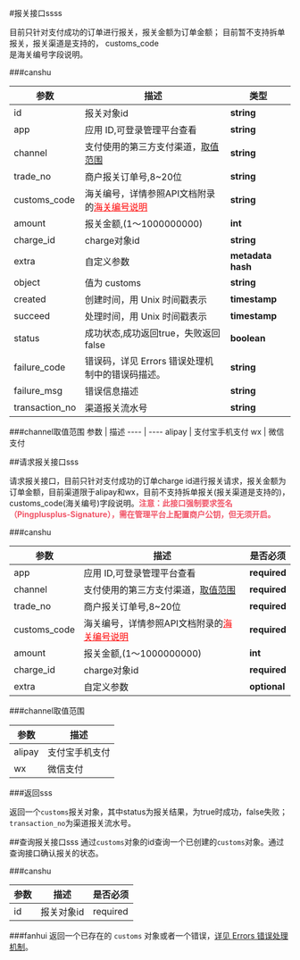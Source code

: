 #报关接口ssss

目前只针对支付成功的订单进行报关，报关金额为订单金额；
目前暂不支持拆单报关，报关渠道是支持的，
customs_code<br />是海关编号字段说明。

###canshu

参数 | 描述 | 类型
---- | ---- | ----
id | 报关对象id | **string**
app | 应用 ID,可登录管理平台查看 | **string**
channel | 支付使用的第三方支付渠道，[取值范围](link) | **string**
trade_no | 商户报关订单号,8~20位 | **string**
customs_code | 海关编号，详情参照API文档附录的[<a href="https://www.pingxx.com/document/api#api-appendix-4" style="text-decoration:underline;color:red">海关编号说明</a>]() | **string**
amount | 报关金额,(1～1000000000) | **int**
charge_id | charge对象id | **string**
extra | 自定义参数 | **metadata hash**
object | 值为 customs | **string**
created | 创建时间，用 Unix 时间戳表示 | **timestamp**
succeed | 处理时间，用 Unix 时间戳表示 |**timestamp**
status | 成功状态,成功返回true，失败返回false | **boolean**
failure_code | 错误码，详见 Errors 错误处理机制中的错误码描述。| **string**
failure_msg | 错误信息描述 | **string**
transaction_no | 渠道报关流水号 | **string**

###channel取值范围
参数 | 描述 
---- | ---- 
alipay | 支付宝手机支付
wx | 微信支付

##请求报关接口sss

请求报关接口，目前只针对支付成功的订单charge id进行报关请求，报关金额为订单金额，目前渠道限于alipay和wx，目前不支持拆单报关(报关渠道是支持的)，customs_code(海关编号)字段说明。<b style="color: #f15467;">注意：此接口强制要求签名（Pingplusplus-Signature），需在管理平台上配置商户公钥，但无须开启。</b>

###canshu

参数 | 描述 | 是否必须
---- | ---- | ----
app | 应用 ID,可登录管理平台查看 | **required**
channel | 支付使用的第三方支付渠道，[取值范围](link) | **required**
trade_no | 商户报关订单号,8~20位 | **required**
customs_code | 海关编号，详情参照API文档附录的[<a href="https://www.pingxx.com/document/api#api-appendix-4" style="text-decoration:underline;color:red">海关编号说明</a>]() | **required**
amount | 报关金额,(1～1000000000) | **int**
charge_id | charge对象id | **required**
extra | 自定义参数 | **optional**

###channel取值范围

参数 | 描述 
---- | ---- 
alipay | 支付宝手机支付
wx | 微信支付

###返回sss

返回一个`customs`报关对象，其中status为报关结果，为true时成功，false失败；`transaction_no`为渠道报关流水号。

##查询报关接口sss
通过`customs`对象的id查询一个已创建的`customs`对象。通过查询接口确认报关的状态。

###canshu

参数 | 描述 | 是否必须
---- | ---- | ----
id | 报关对象id | required

###fanhui
返回一个已存在的 `customs` 对象或者一个错误，[详见 Errors 错误处理机制](#api-errors)。











